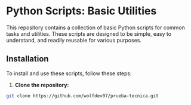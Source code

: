 # Python Scripts: Basic Utilities

This repository contains a collection of basic Python scripts for common tasks and utilities. These scripts are designed to be simple, easy to understand, and readily reusable for various purposes.

## Installation

To install and use these scripts, follow these steps:

1. **Clone the repository:**

```bash
git clone https://github.com/wolfdev07/prueba-tecnica.git